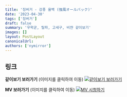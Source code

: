 ```yaml
---
title: '징버거 - 강풍 올백 (強風オールバック)'
date: '2023-04-30'
tags: ['징버거']
draft: false
summary: '우왁굳, 릴파, 고세구, 비챤 같이보기'
images: []
layout: PostLayout
canonicalUrl:
authors: ['nymirror']
---
```


## 링크

**같이보기 보러가기** (이미지를 클릭하여 이동)
[![같이보기 보러가기](https://cdn.discordapp.com/attachments/1136601898116464710/1211650793904807976/logo.png?ex=65eef8bc&is=65dc83bc&hm=95dc0e08c1f43025dd60def429896697b3787a9f923593eb50b24e9fb6280361&)](https://cafe.naver.com/steamindiegame/11011152)

**MV 보러가기** (이미지를 클릭하여 이동)
[![MV 시청하기](https://i.ytimg.com/vi/qunpFTI90sU/maxresdefault.jpg)](https://youtu.be/qunpFTI90sU)
